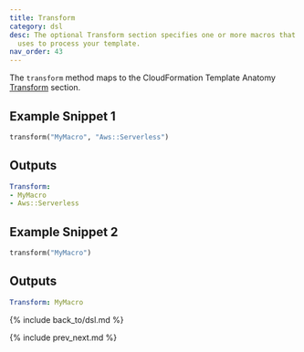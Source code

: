 ```yaml
---
title: Transform
category: dsl
desc: The optional Transform section specifies one or more macros that AWS CloudFormation
  uses to process your template.
nav_order: 43
---
```


The `transform` method maps to the CloudFormation Template Anatomy [Transform](https://docs.aws.amazon.com/AWSCloudFormation/latest/UserGuide/transform-section-structure.html) section.

## Example Snippet 1

```ruby
transform("MyMacro", "Aws::Serverless")
```

## Outputs

```yaml
Transform:
- MyMacro
- Aws::Serverless
```

## Example Snippet 2

```ruby
transform("MyMacro")
```

## Outputs

```yaml
Transform: MyMacro
```

{% include back_to/dsl.md %}

{% include prev_next.md %}
